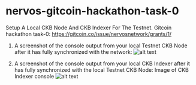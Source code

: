 # nervos-gitcoin-hackathon-task-0
Setup A Local CKB Node And CKB Indexer For The Testnet.
Gitcoin hackathon task-0: https://gitcoin.co/issue/nervosnetwork/grants/1/

1. A screenshot of the console output from your local Testnet CKB Node after it has fully synchronized with the network:
![alt text](https://github.com/anhnt4288/nervous-hackathon/blob/master/task-0/ckb-node.png)

2. A screenshot of the console output from your local CKB Indexer after it has fully synchronized with the local Testnet CKB Node: Image of CKB Indexer console
![alt text](https://github.com/anhnt4288/nervous-hackathon/blob/master/task-0/ckb-indexer.png)

